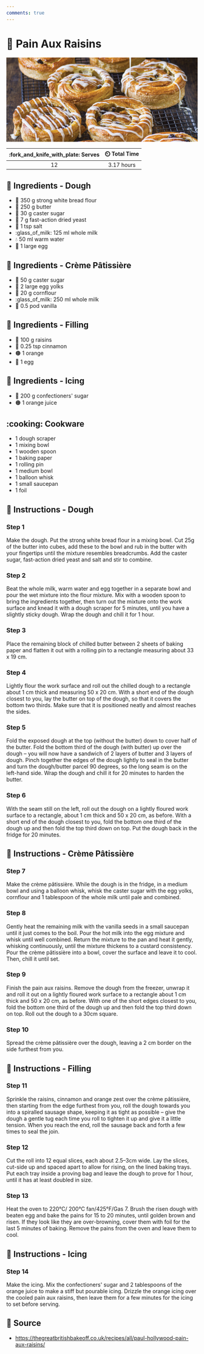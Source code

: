```yaml
---
comments: true
---
```

# :bagel: Pain Aux Raisins

![Pain Aux Raisins](../assets/images/pain-aux-raisins.png)

| :fork_and_knife_with_plate: Serves | :timer_clock: Total Time |
|:----------------------------------:|:-----------------------: |
| 12 | 3.17 hours |

## :salt: Ingredients - Dough

- :ear_of_rice: 350 g strong white bread flour
- :butter: 250 g butter
- :candy: 30 g caster sugar
- :microbe: 7 g fast-action dried yeast
- :salt: 1 tsp salt
- :glass_of_milk: 125 ml whole milk
- :droplet: 50 ml warm water
- :egg: 1 large egg

## :salt: Ingredients - Crème Pâtissière

- :candy: 50 g caster sugar
- :egg: 2 large egg yolks
- :corn: 20 g cornflour
- :glass_of_milk: 250 ml whole milk
- :icecream: 0.5 pod vanilla

## :salt: Ingredients - Filling

- :grapes: 100 g raisins
- :custard: 0.25 tsp cinnamon
- :orange_circle: 1 orange
- :egg: 1 egg

## :salt: Ingredients - Icing

- :candy: 200 g confectioners' sugar
- :orange_circle: 1 orange juice

## :cooking: Cookware

- 1 dough scraper
- 1 mixing bowl
- 1 wooden spoon
- 1 baking paper
- 1 rolling pin
- 1 medium bowl
- 1 balloon whisk
- 1 small saucepan
- 1 foil

## :pencil: Instructions - Dough

### Step 1

Make the dough. Put the strong white bread flour in a mixing bowl. Cut 25g of the butter into cubes, add these to the
bowl and rub in the butter with your fingertips until the mixture resembles breadcrumbs. Add the caster sugar,
fast-action dried yeast and salt and stir to combine.

### Step 2

Beat the whole milk, warm water and egg together in a separate bowl and pour the wet mixture into the flour mixture. Mix
with a wooden spoon to bring the ingredients together, then turn out the mixture onto the work surface and knead it with
a dough scraper for 5 minutes, until you have a slightly sticky dough. Wrap the dough and chill it for 1 hour.

### Step 3

Place the remaining block of chilled butter between 2 sheets of baking paper and flatten it out with a rolling pin to a
rectangle measuring about 33 x 19 cm.

### Step 4

Lightly flour the work surface and roll out the chilled dough to a rectangle about 1 cm thick and measuring 50 x 20 cm.
With a short end of the dough closest to you, lay the butter on top of the dough, so that it covers the bottom two
thirds. Make sure that it is positioned neatly and almost reaches the sides.

### Step 5

Fold the exposed dough at the top (without the butter) down to cover half of the butter. Fold the bottom third of the
dough (with butter) up over the dough – you will now have a sandwich of 2 layers of butter and 3 layers of dough.
Pinch together the edges of the dough lightly to seal in the butter and turn the dough/butter parcel 90 degrees, so the
long seam is on the left-hand side. Wrap the dough and chill it for 20 minutes to harden the butter.

### Step 6

With the seam still on the left, roll out the dough on a lightly floured work surface to a rectangle, about 1 cm thick
and 50 x 20 cm, as before. With a short end of the dough closest to you, fold the bottom one third of the dough up and
then fold the top third down on top. Put the dough back in the fridge for 20 minutes.

## :pencil: Instructions - Crème Pâtissière

### Step 7

Make the crème pâtissière. While the dough is in the fridge, in a medium bowl and using a balloon whisk, whisk the
caster sugar with the egg yolks, cornflour and 1 tablespoon of the whole milk until pale and combined.

### Step 8

Gently heat the remaining milk with the vanilla seeds in a small saucepan until it just comes to the boil. Pour the hot
milk into the egg mixture and whisk until well combined. Return the mixture to the pan and heat it gently, whisking
continuously, until the mixture thickens to a custard consistency. Pour the crème pâtissière into a bowl, cover the
surface and leave it to cool. Then, chill it until set.

### Step 9

Finish the pain aux raisins. Remove the dough from the freezer, unwrap it and roll it out on a lightly floured work
surface to a rectangle about 1 cm thick and 50 x 20 cm, as before. With one of the short edges closest to you, fold the
bottom one third of the dough up and then fold the top third down on top. Roll out the dough to a 30cm square.

### Step 10

Spread the crème pâtissière over the dough, leaving a 2 cm border on the side furthest from you.

## :pencil: Instructions - Filling

### Step 11

Sprinkle the raisins, cinnamon and orange zest over the crème pâtissière, then starting from the edge furthest from
you, roll the dough towards you into a spiralled sausage shape, keeping it as tight as possible – give the dough a
gentle tug each time you roll to tighten it up and give it a little tension. When you reach the end, roll the sausage
back and forth a few times to seal the join.

### Step 12

Cut the roll into 12 equal slices, each about 2.5–3cm wide. Lay the slices, cut-side up and spaced apart to allow for
rising, on the lined baking trays. Put each tray inside a proving bag and leave the dough to prove for 1 hour, until it
has at least doubled in size.

### Step 13

Heat the oven to 220°C/ 200°C fan/425°F/Gas 7. Brush the risen dough with beaten egg and bake the pains for 15 to 20
minutes, until golden brown and risen. If they look like they are over-browning, cover them with foil for the last 5
minutes of baking. Remove the pains from the oven and leave them to cool.

## :pencil: Instructions - Icing

### Step 14

Make the icing. Mix the confectioners' sugar and 2 tablespoons of the orange juice to make a stiff but pourable icing.
Drizzle the orange icing over the cooled pain aux raisins, then leave them for a few minutes for the icing to set before
serving.

## :link: Source

- <https://thegreatbritishbakeoff.co.uk/recipes/all/paul-hollywood-pain-aux-raisins/>
